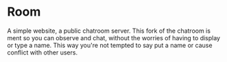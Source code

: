 # Room
A simple website, a public chatroom server. This fork of the chatroom is ment so you can observe and chat, without the worries of having to display or type a name. This way you're not tempted to say put a name or cause conflict with other users.
